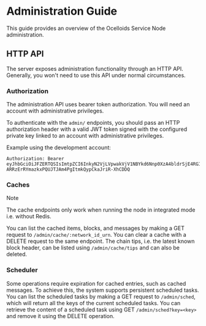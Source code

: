 # Administration Guide

This guide provides an overview of the Ocelloids Service Node administration.

## HTTP API

The server exposes administration functionality through an HTTP API. Generally, you won't need to use this API under normal circumstances.

### Authorization

The administration API uses bearer token authorization. You will need an account with administrative privileges.

To authenticate with the `admin/` endpoints, you should pass an HTTP authorization header with a valid JWT token signed with the configured private key linked to an account with administrative privileges.

Example using the development account:
```
Authorization: Bearer eyJhbGciOiJFZERTQSIsImtpZCI6InkyN2VjLVpwakVjV1NBYkd6Nnp0XzA4bldrSjE4RGIyMXZMS2x3a0x4U1k9In0.ewogICJpc3MiOiAibG9jYWxob3N0IiwKICAianRpIjogIjAwMDAwMDAwMDAwMDAwMDAwMDAwMDAwMDAwIiwKICAic3ViIjogInJvb3RAb2NlbGxvaWRzIgp9Cg.Q3cvoZtZ68Lr1sceY2Iz7Qw5uf7niDVaHGRt5Zoi-ARRzErRYmazkxPQUJTJAm4PgItmkQypCkaJriR-XhCDDQ
```

### Caches

> [!NOTE]
> The cache endpoints only work when running the node in integrated mode i.e. without Redis.

You can list the cached items, blocks, and messages by making a GET request to `/admin/cache/:network_id_urn`.
You can clear a cache with a DELETE request to the same endpoint.
The chain tips, i.e. the latest known block header, can be listed using `/admin/cache/tips` and can also be deleted.

### Scheduler

Some operations require expiration for cached entries, such as cached messages. To achieve this, the system supports persistent scheduled tasks.
You can list the scheduled tasks by making a GET request to `/admin/sched`, which will return all the keys of the current scheduled tasks.
You can retrieve the content of a scheduled task using GET `/admin/sched?key=<key>` and remove it using the DELETE operation.


